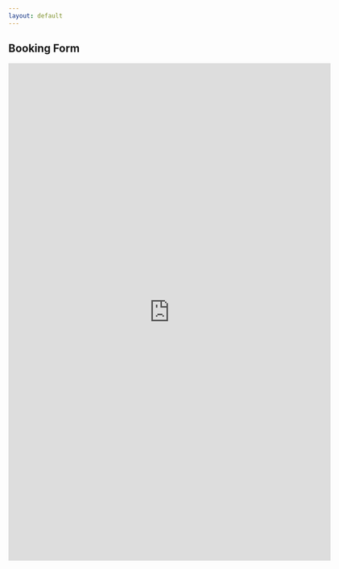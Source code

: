 ```yaml
---
layout: default
---
```


## Booking Form
<iframe src="https://docs.google.com/forms/d/e/1FAIpQLSfRWbzpMCccns0lQEKnYEzXBEeL-wLfNXYznEeHDgXCihr0ag/viewform?embedded=true" width="640" height="989" frameborder="0" marginheight="0" marginwidth="0">載入中…</iframe>
